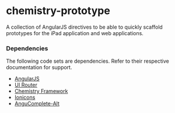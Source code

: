 # chemistry-prototype

A collection of AngularJS directives to be able to quickly scaffold prototypes for the iPad application and web applications.

### Dependencies

The following code sets are dependencies. Refer to their respective documentation for support.

* [AngularJS](https://github.com/angular/angular.js)
* [UI Router](https://github.com/angular-ui/ui-router)
* [Chemistry Framework](https://github.com/ChemistryApp/chemistry-framework)
* [Ionicons](https://github.com/driftyco/ionicons)
* [AnguComplete-Alt](https://github.com/ghiden/angucomplete-alt)
